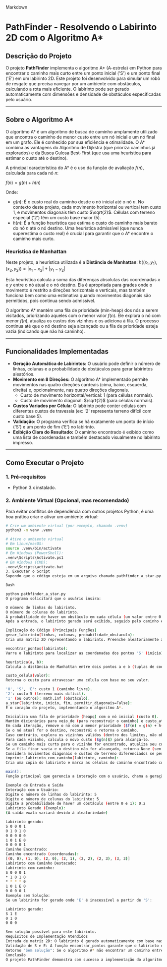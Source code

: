 Markdown

# PathFinder - Resolvendo o Labirinto 2D com o Algoritmo A*

## Descrição do Projeto

O projeto **PathFinder** implementa o algoritmo A* (A-estrela) em Python para encontrar o caminho mais curto entre um ponto inicial ('S') e um ponto final ('E') em um labirinto 2D. Este projeto foi desenvolvido para simular um robô de resgate que precisa navegar por um ambiente com obstáculos, calculando a rota mais eficiente. O labirinto pode ser gerado automaticamente com dimensões e densidade de obstáculos especificadas pelo usuário.

---

## Sobre o Algoritmo A*

O algoritmo A* é um algoritmo de busca de caminho amplamente utilizado que encontra o caminho de menor custo entre um nó inicial e um nó final em um grafo. Ele é conhecido por sua eficiência e otimalidade. O A* combina as vantagens do Algoritmo de Dijkstra (que prioriza caminhos já explorados) e da Busca Gulosa Best-First (que usa uma heurística para estimar o custo até o destino).

A principal característica do A* é o uso da função de avaliação $f(n)$, calculada para cada nó $n$:

$f(n) = g(n) + h(n)$

Onde:
-   $g(n)$: É o custo real do caminho desde o nó inicial até o nó $n$. No contexto deste projeto, cada movimento horizontal ou vertical tem custo 1, e movimentos diagonais têm custo $\sqrt{2}$. Células com terreno especial ('2') têm um custo base maior (5).
-   $h(n)$: É a função heurística que estima o custo do caminho mais barato do nó $n$ até o nó destino. Uma heurística admissível (que nunca superestima o custo real) é crucial para garantir que o A* encontre o caminho mais curto.

### Heurística de Manhattan

Neste projeto, a heurística utilizada é a **Distância de Manhattan**:
$h((x_1, y_1), (x_2, y_2)) = |x_1 - x_2| + |y_1 - y_2|$

Esta heurística calcula a soma das diferenças absolutas das coordenadas $x$ e $y$ entre o nó atual e o nó destino. Ela é apropriada para grades onde o movimento é restrito a direções horizontais e verticais, mas também funciona bem como uma estimativa quando movimentos diagonais são permitidos, pois continua sendo admissível.

O algoritmo A* mantém uma fila de prioridade (min-heap) dos nós a serem visitados, priorizando aqueles com o menor valor $f(n)$. Ele explora o nó com menor $f(n)$, atualiza os custos dos vizinhos e os adiciona à fila. O processo continua até que o nó destino seja alcançado ou a fila de prioridade esteja vazia (indicando que não há caminho).

---

## Funcionalidades Implementadas

-   **Geração Automática de Labirintos:** O usuário pode definir o número de linhas, colunas e a probabilidade de obstáculos para gerar labirintos aleatórios.
-   **Movimento em 8 Direções:** O algoritmo A* implementado permite movimentos nas quatro direções cardeais (cima, baixo, esquerda, direita) e, opcionalmente, nas quatro direções diagonais.
    -   Custo de movimento horizontal/vertical: 1 (para células normais).
    -   Custo de movimento diagonal: $\sqrt{2}$ (para células normais).
-   **Custos Variados por Célula:** O labirinto pode conter células com diferentes custos de travessia (ex: '2' representa terreno difícil com custo base 5).
-   **Validação:** O programa verifica se há exatamente um ponto de início ('S') e um ponto de fim ('E') no labirinto.
-   **Exibição Clara do Resultado:** O caminho encontrado é exibido como uma lista de coordenadas e também destacado visualmente no labirinto impresso.

---

## Como Executar o Projeto

### 1. Pré-requisitos

-   Python 3.x instalado.

### 2. Ambiente Virtual (Opcional, mas recomendado)

Para evitar conflitos de dependência com outros projetos Python, é uma boa prática criar e ativar um ambiente virtual:

```bash
# Crie um ambiente virtual (por exemplo, chamado .venv)
python3 -m venv .venv

# Ative o ambiente virtual
# Em Linux/macOS:
source .venv/bin/activate
# Em Windows (PowerShell):
.venv\Scripts\Activate.ps1
# Em Windows (CMD):
.venv\Scripts\activate.bat
3. Executar o Script
Supondo que o código esteja em um arquivo chamado pathfinder_a_star.py (ou o nome que você deu ao arquivo principal contendo a função main):

Bash

python pathfinder_a_star.py
O programa solicitará que o usuário insira:

O número de linhas do labirinto.
O número de colunas do labirinto.
A probabilidade de haver um obstáculo em cada célula (um valor entre 0 e 1, por exemplo, 0.3 para 30% de chance).
Após a entrada, o labirinto gerado será exibido, seguido pelo caminho encontrado (se existir) e o labirinto com o caminho destacado.

Explicação do Código (Principais Funções)
gerar_labirinto(linhas, colunas, probabilidade_obstaculo):
Cria uma matriz 2D representando o labirinto. Preenche aleatoriamente as células com obstáculos ('1') com base na probabilidade fornecida e posiciona os pontos de início ('S') e fim ('E') em locais válidos e distintos.

encontrar_pontos(labirinto):
Varre o labirinto para localizar as coordenadas dos pontos 'S' (início) e 'E' (fim). Valida se existe exatamente um de cada, lançando um erro caso contrário.

heuristica(a, b):
Calcula a distância de Manhattan entre dois pontos a e b (tuplas de coordenadas).

custo_celula(valor):
Retorna o custo para atravessar uma célula com base no seu valor.

'0', 'S', 'E': custo 1 (caminho livre).
'2': custo 5 (terreno mais difícil).
'1' (ou outros): math.inf (obstáculo).
a_star(labirinto, inicio, fim, permitir_diagonais=False):
É o coração do projeto, implementando o algoritmo A*.

Inicializa uma fila de prioridade (heapq) com o nó inicial (custo 0).
Mantém dicionários para veio_de (para reconstruir o caminho) e custo_ate (o custo $g(n)$ para cada nó alcançado).
Em cada iteração, remove o nó com a menor prioridade ($f(n) = g(n) + h(n)$) da fila.
Se o nó atual for o destino, reconstrói e retorna o caminho.
Caso contrário, explora os vizinhos válidos (dentro dos limites, não obstáculos).
Para cada vizinho, calcula o novo custo ($g(n)$) para alcançá-lo.
Se um caminho mais curto para o vizinho for encontrado, atualiza seu custo_ate, veio_de, e o adiciona (ou atualiza sua prioridade) na fila de prioridade.
Se a fila ficar vazia e o destino não for alcançado, retorna None (sem solução).
Considera movimentos diagonais e custos de terreno diferenciados se permitir_diagonais for True e se a célula tiver um custo específico.
imprimir_labirinto_com_caminho(labirinto, caminho):
Cria uma cópia do labirinto e marca as células do caminho encontrado com '*' (exceto o início e o fim) para visualização.

main():
Função principal que gerencia a interação com o usuário, chama a geração do labirinto, a execução do A* e a exibição dos resultados. Inclui tratamento de erros para entradas inválidas ou situações onde o labirinto não tem solução.

Exemplo de Entrada e Saída
Interação com o Usuário:
Digite o número de linhas do labirinto: 5
Digite o número de colunas do labirinto: 5
Digite a probabilidade de haver um obstáculo (entre 0 e 1): 0.2
Labirinto Gerado (Exemplo):
(A saída exata variará devido à aleatoriedade)

Labirinto gerado:
S 0 0 0 1
0 1 0 1 0
0 0 0 0 0
1 0 1 E 0
0 0 0 0 1
Caminho Encontrado:
Caminho encontrado (coordenadas):
[(0, 0), (1, 0), (2, 0), (2, 1), (2, 2), (2, 3), (3, 3)]
Labirinto com Caminho Destacado:
Labirinto com caminho:
S 0 0 0 1
* 1 0 1 0
* * * * 0
1 0 1 E 0
0 0 0 0 1
Exemplo sem Solução:
Se um labirinto for gerado onde 'E' é inacessível a partir de 'S':

Labirinto gerado:
S 1 E
0 1 0
0 0 0

Sem solução possível para este labirinto.
Requisitos de Implementação Atendidos
Entrada de matriz 2D: O labirinto é gerado automaticamente com base nas dimensões fornecidas pelo usuário.
Validação de S e E: A função encontrar_pontos garante que o labirinto contenha exatamente um ponto 'S' e um 'E' antes de executar o algoritmo.
Retorno "Sem solução": Se o algoritmo A* não encontrar um caminho entre 'S' e 'E', o programa informa "Sem solução possível para este labirinto."
Conclusão
O projeto PathFinder demonstra com sucesso a implementação do algoritmo A* para resolver o problema de busca de caminho em labirintos 2D. Ele incorpora funcionalidades como geração de labirintos, consideração de custos de movimento variáveis (incluindo diagonais e tipos de terreno), e uma clara apresentação dos resultados. O código é estruturado para ser compreensível e extensível, fornecendo uma base sólida para futuras melhorias ou aplicações em contextos mais complexos de navegação autônoma.
